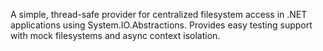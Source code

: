 A simple, thread-safe provider for centralized filesystem access in .NET applications using System.IO.Abstractions. Provides easy testing support with mock filesystems and async context isolation.
